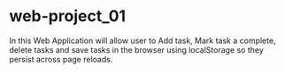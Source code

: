 # web-project_01
In this Web Application will allow user to Add task, Mark task a complete, 
delete tasks and save tasks in the browser using localStorage so they persist across page
reloads.
